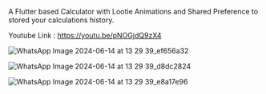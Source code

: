 A Flutter based Calculator with Lootie Animations and Shared Preference to stored your calculations history.

Youtube Link : https://youtu.be/pNOGjdQ9zX4

![WhatsApp Image 2024-06-14 at 13 29 39_ef656a32](https://github.com/rugved1212/Calculator/assets/133367170/1982f4e9-826d-4763-baa4-8025fdfd1ad0)

![WhatsApp Image 2024-06-14 at 13 29 39_d8dc2824](https://github.com/rugved1212/Calculator/assets/133367170/e6283f8c-44f3-459b-a3b6-6a29ad2e4080)

![WhatsApp Image 2024-06-14 at 13 29 39_e8a17e96](https://github.com/rugved1212/Calculator/assets/133367170/d770735e-c1f9-4e3f-acd1-fa8d96c48b30)
